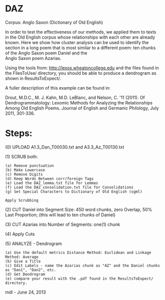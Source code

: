 # DAZ

Corpus:  Anglo Saxon (Dictionary of Old English)

In order to test the effectiveness of our methods, we applied them to
texts in the Old English corpus whose relationships with each other are
already known. Here we show how cluster analysis can be used to identify the
section in a long poem that is most similar to a different poem:
ten chunks of the Anglo Saxon poem Daniel and the  
Anglo Saxon poem Azarias.  

Using the tools from:   http://lexos.wheatoncollege.edu
and the files found in the FilesToUse/ directory, you should
be able to produce a dendrogram as shown in ResultsToExpect/.

A fuller description of this example can be found in:

Drout, M.D.C., M. J. Kahn, M.D. LeBlanc, and Nelson, C. '11 (2011). 
Of Dendrogrammatology: Lexomic Methods for Analyzing the Relationships 
Among Old English Poems. Journal of English and Germanic Philology, 
July 2011, 301-336.

Steps:
=====================================================================
(0) UPLOAD A1.3_Dan_T00030.txt and A3.3_Az_T00130.txt

(1) SCRUB both:

	(a) Remove punctuation
	(b) Make Lowercase
	(c) Remove Digits
	(d) Keep Words Between corr/foreign Tags
	(e) Load the DAZ_lemma.txt file for Lemmas
	(f) Load the DAZ_consolidation.txt file for Consolidations
	(g) Set Special Characters to Dictionary of Old English (sgml)

    Apply Scrubbing
(2) CUT Daniel into Segment Size: 450 word chunks, zero Overlap, 50% Last Proportion;
    (this will lead to ten chunks of Daniel)

(3) CUT Azarias into Number of Segments: one(1) chunk

(4) Apply Cuts

(5) ANALYZE - Dendrogram

	(a) Use the default metrics Distance Method: Euclidean and Linkage Method: Average
	(b) Give a Title
	(c) Edit Labels - name the Azarias chunk as "AZ" and the Daniel chunks as "Dan1", "Dan2", etc.
	(d) Get Dendrogram
	(e) compare your result with the .pdf found in the ResultsToExpect/ directory.

mdl - June 24, 2013


